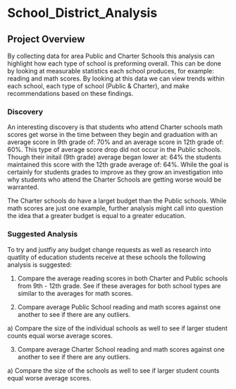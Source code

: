 # School_District_Analysis

## Project Overview

By collecting data for area Public and Charter Schools this analysis can highlight how each type of school is preforming overall. This can be done by looking at measurable statistics each school produces, for example: reading and math scores. By looking at this data we can view trends within each school, each type of school (Public & Charter), and make recommendations based on these findings.

### Discovery

An interesting discovery is that students who attend Charter schools math scores get worse in the time between they begin and graduation with an average score in 9th grade of: 70% and an average score in 12th grade of: 60%. This type of average score drop did not occur in the Public schools. Though their initail (9th grade) average began lower at: 64% the students maintained this score with the 12th grade average of: 64%. While the goal is certainly for students grades to improve as they grow an investigation into why students who attend the Charter Schools are getting worse would be warranted. 

The Charter schools do have a larget budget than the Public schools. While math scores are just one example, further analysis might call into question the idea that a greater budget is equal to a greater education.

### Suggested Analysis

To try and justfiy any budget change requests as well as research into quatlity of education students receive at these schools the following analysis is suggested:
1. Compare the average reading scores in both Charter and Public schools from 9th - 12th grade.
See if these averages for both school types are similar to the averages for math scores. 

2. Compare average Public School reading and math scores against one another to see if there are any outliers.

  a) Compare the size of the individual schools as well to see if larger student counts equal worse average scores.
  
3. Compare average Charter School reading and math scores against one another to see if there are any outliers.

  a) Compare the size of the schools as well to see if larger student counts equal worse average scores.
  
